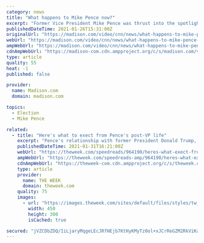 ```yaml
---
category: news
title: "What happens to Mike Pence now?"
excerpt: "Former Vice President Mike Pence was thrust into the spotlight during the final days of Donald Trump's presidency. Now that the pair lost their reelection bid, though, what does Pence's"
publishedDateTime: 2021-01-26T15:31:00Z
originalUrl: "https://madison.com/video/cnn/news/what-happens-to-mike-pence-now/video_e3762027-7e90-5cec-95c7-3ffaa6510094.html"
webUrl: "https://madison.com/video/cnn/news/what-happens-to-mike-pence-now/video_e3762027-7e90-5cec-95c7-3ffaa6510094.html"
ampWebUrl: "https://madison.com/video/cnn/news/what-happens-to-mike-pence-now/video_e3762027-7e90-5cec-95c7-3ffaa6510094.amp.html"
cdnAmpWebUrl: "https://madison-com.cdn.ampproject.org/c/s/madison.com/video/cnn/news/what-happens-to-mike-pence-now/video_e3762027-7e90-5cec-95c7-3ffaa6510094.amp.html"
type: article
quality: 55
heat: -1
published: false

provider:
  name: Madison.com
  domain: madison.com

topics:
  - Election
  - Mike Pence

related:
  - title: "Here's what to exect from Pence's post-VP life"
    excerpt: "Pence's relationship with former President Donald Trump, which, to put it mildly, faltered after the deadly Jan. 6 Capitol riot, does not appear to have improved over the last few weeks, NBC reports."
    publishedDateTime: 2021-01-31T16:21:00Z
    webUrl: "https://theweek.com/speedreads/964190/heres-what-exect-from-pences-postvp-life"
    ampWebUrl: "https://theweek.com/speedreads-amp/964190/heres-what-expect-from-pences-postvp-life"
    cdnAmpWebUrl: "https://theweek-com.cdn.ampproject.org/c/s/theweek.com/speedreads-amp/964190/heres-what-expect-from-pences-postvp-life"
    type: article
    provider:
      name: THE WEEK
      domain: theweek.com
    quality: 75
    images:
      - url: "https://images.theweek.com/sites/default/files/styles/tw_image_6_4/public/gettyimages-1230702122.jpg?itok=9TsIXNEV&resize=450x300"
        width: 450
        height: 300
        isCached: true

secured: "jVZCDbZDQ/IiLjaryMqgeLEcJRfHEjb7KtHyKMyTz0ol+xJCrReGZM2RkViKad4Lx3APUQRlnOVg0ebTEJ0oXnqADCO6PjJrQ9YQRdFK03EW1er6tu/Q0cxs3QEENzFqahSmUROFE6l6WQ7bSBCrJILxTTRQly1F+gtAxmS7+D00JUe4m81Lad86QuA7swCLHfXQ7LFxo2JKwnrQWWku4Vw0PthWmFdlGnHcHDypvi4x8tHb7fBRl1PI61PVzhATMA+dcSY+uslU93q3+vaTluD4MAPIzw0UpKY9jgkSjlqZhyV9agDx2Crtvvkod6tlyrU6zg0PpsdSGqgScO9wN8Txp8Eu2bx36Bgy8jyl8Z8=;uhuNXmWO22Lese9C7oktSw=="
---
```


